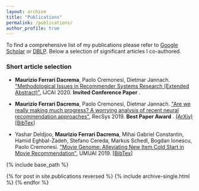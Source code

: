 ```yaml
---
layout: archive
title: "Publications"
permalink: /publications/
author_profile: true
---
```



To find a comprehensive list of my publications please refer to <u><a href="https://scholar.google.it/citations?user=gYzXaPQAAAAJ" target="_blank">Google Scholar</a></u> or <u><a href="https://dblp.uni-trier.de/pers/hd/d/Dacrema:Maurizio_Ferrari" target="_blank">DBLP</a></u>. Below a selection of significant articles I co-authored.


### Short article selection
* **Maurizio Ferrari Dacrema**, Paolo Cremonesi, Dietmar Jannach. <a href="https://web-ainf.aau.at/pub/jannach/files/Conference_IJCAI_2020.pdf" target="_blank">"Methodological Issues in Recommender Systems Research (Extended Abstract)"</a>, IJCAI 2020. __**Invited Conference Paper**__ .

* **Maurizio Ferrari Dacrema**, Paolo Cremonesi, Dietmar Jannach. <a href="https://dl.acm.org/doi/10.1145/3298689.3347058" target="_blank">"Are we really making much progress? A worrying analysis of recent neural recommendation approaches"</a>, RecSys 2019. __**Best Paper Award**__ . <a href="https://arxiv.org/pdf/1907.06902.pdf" target="_blank">(ArXiv)</a> [<a href="https://dblp.uni-trier.de/rec/bibtex/conf/recsys/DacremaCJ19" target="_blank">BibTex</a>]

* Yashar Deldjoo, **Maurizio Ferrari Dacrema**, Mihai Gabriel Constantin, Hamid Eghbal-Zadeh, Stefano Cereda, Markus Schedl, Bogdan Ionescu, Paolo Cremonesi. <a href="https://doi.org/10.1007/s11257-019-09221-y" target="_blank">"Movie Genome: Alleviating New Item Cold Start in Movie Recommendation"</a>, UMUAI 2019. [<a href="https://dblp.uni-trier.de/rec/bibtex/journals/umuai/DeldjooDCECSIC19" target="_blank">BibTex</a>]



{% include base_path %}

{% for post in site.publications reversed %}
  {% include archive-single.html %}
{% endfor %}
